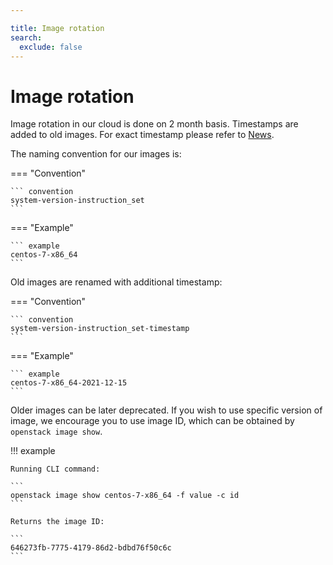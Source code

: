 ```yaml
---

title: Image rotation
search:
  exclude: false
---
```


# Image rotation

Image rotation in our cloud is done on 2 month basis. Timestamps are added to old images. For exact timestamp please refer to [News](/news/).

The naming convention for our images is:

=== "Convention"

    ``` convention
    system-version-instruction_set
    ```

=== "Example"

    ``` example
    centos-7-x86_64
    ```

Old images are renamed with additional timestamp:

=== "Convention"

    ``` convention
    system-version-instruction_set-timestamp
    ```

=== "Example"

    ``` example
    centos-7-x86_64-2021-12-15
    ```

Older images can be later deprecated. If you wish to use specific version of image, we
encourage you to use image ID, which can be obtained by `openstack image show`.

!!! example

    Running CLI command:

    ```
    openstack image show centos-7-x86_64 -f value -c id
    ```

    Returns the image ID:

    ```
    646273fb-7775-4179-86d2-bdbd76f50c6c
    ```

